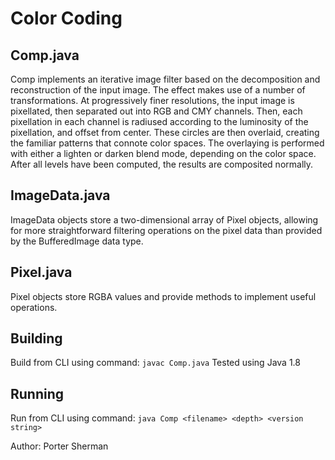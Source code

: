 # Color Coding

## Comp.java

Comp implements an iterative image filter based on the decomposition and
reconstruction of the input image. The effect makes use of a number of
transformations. At progressively finer resolutions, the input image is
pixellated, then separated out into RGB and CMY channels. Then, each
pixellation in each channel is radiused according to the luminosity of the
pixellation, and offset from center. These circles are then overlaid,
creating the familiar patterns that connote color spaces. The overlaying is
performed with either a lighten or darken blend mode, depending on the color
space. After all levels have been computed, the results are composited
normally.

## ImageData.java

ImageData objects store a two-dimensional array of Pixel objects, allowing
for more straightforward filtering operations on the pixel data than provided
by the BufferedImage data type.

## Pixel.java

Pixel objects store RGBA values and provide methods to implement useful
operations.

## Building

Build from CLI using command: `javac Comp.java`
Tested using Java 1.8

## Running

Run from CLI using command: `java Comp <filename> <depth> <version string>`

Author: Porter Sherman
